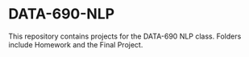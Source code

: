 # DATA-690-NLP
This repository contains projects for the DATA-690 NLP class.  Folders include Homework and the Final Project.
